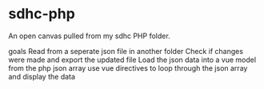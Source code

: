# sdhc-php
An open canvas pulled from my sdhc PHP folder.

goals
  Read from a seperate json file in another folder
  Check if changes were made and export the updated file
  Load the json data into a vue model from the php json array
  use vue directives to loop through the json array and display the data
